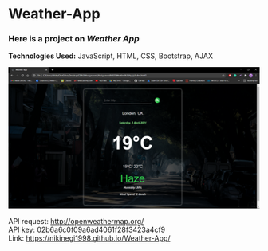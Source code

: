 # Weather-App

### Here is a project on _Weather App_
**Technologies Used:** JavaScript, HTML, CSS, Bootstrap, AJAX <br>

![alt text](images/2021-04-04.png)


API request: http://openweathermap.org/ <br>
API key: 02b6a6c0f09a6ad4061f28f3423a4cf9 <br>
Link: https://nikinegi1998.github.io/Weather-App/
